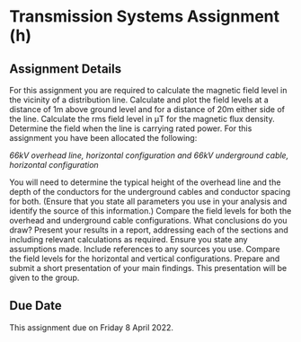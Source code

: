 # Transmission Systems Assignment (h)

## Assignment Details
For this assignment you are required to calculate the magnetic field level in the vicinity of a
distribution line. Calculate and plot the field levels at a distance of 1m above ground level and for a
distance of 20m either side of the line. Calculate the rms field level in μT for the magnetic flux density.
Determine the field when the line is carrying rated power. For this assignment you have been
allocated the following:

_66kV overhead line, horizontal configuration
and
66kV underground cable, horizontal configuration_

You will need to determine the typical height of the overhead line and the depth of the conductors
for the underground cables and conductor spacing for both. (Ensure that you state all parameters
you use in your analysis and identify the source of this information.) Compare the field levels for
both the overhead and underground cable configurations. What conclusions do you draw?
Present your results in a report, addressing each of the sections and including relevant calculations
as required. Ensure you state any assumptions made. Include references to any sources you use.
Compare the field levels for the horizontal and vertical configurations. Prepare and submit a short
presentation of your main findings. This presentation will be given to the group.

## Due Date
This assignment due on Friday 8 April 2022.

